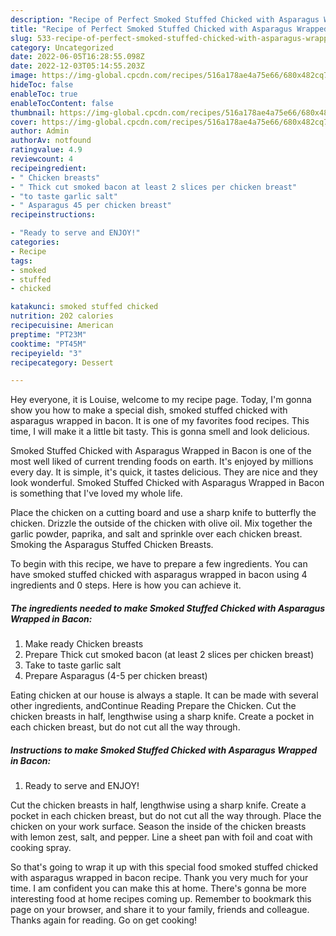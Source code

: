 ```yaml
---
description: "Recipe of Perfect Smoked Stuffed Chicked with Asparagus Wrapped in Bacon"
title: "Recipe of Perfect Smoked Stuffed Chicked with Asparagus Wrapped in Bacon"
slug: 533-recipe-of-perfect-smoked-stuffed-chicked-with-asparagus-wrapped-in-bacon
category: Uncategorized
date: 2022-06-05T16:28:55.098Z
date: 2022-12-03T05:14:55.203Z
image: https://img-global.cpcdn.com/recipes/516a178ae4a75e66/680x482cq70/smoked-stuffed-chicked-with-asparagus-wrapped-in-bacon-recipe-main-photo.jpg
hideToc: false
enableToc: true
enableTocContent: false
thumbnail: https://img-global.cpcdn.com/recipes/516a178ae4a75e66/680x482cq70/smoked-stuffed-chicked-with-asparagus-wrapped-in-bacon-recipe-main-photo.jpg
cover: https://img-global.cpcdn.com/recipes/516a178ae4a75e66/680x482cq70/smoked-stuffed-chicked-with-asparagus-wrapped-in-bacon-recipe-main-photo.jpg
author: Admin
authorAv: notfound
ratingvalue: 4.9
reviewcount: 4
recipeingredient:
- " Chicken breasts"
- " Thick cut smoked bacon at least 2 slices per chicken breast"
- "to taste garlic salt"
- " Asparagus 45 per chicken breast"
recipeinstructions:

- "Ready to serve and ENJOY!"
categories:
- Recipe
tags:
- smoked
- stuffed
- chicked

katakunci: smoked stuffed chicked 
nutrition: 202 calories
recipecuisine: American
preptime: "PT23M"
cooktime: "PT45M"
recipeyield: "3"
recipecategory: Dessert

---
```



Hey everyone, it is Louise, welcome to my recipe page. Today, I'm gonna show you how to make a special dish, smoked stuffed chicked with asparagus wrapped in bacon. It is one of my favorites food recipes. This time, I will make it a little bit tasty. This is gonna smell and look delicious.

Smoked Stuffed Chicked with Asparagus Wrapped in Bacon is one of the most well liked of current trending foods on earth. It's enjoyed by millions every day. It is simple, it's quick, it tastes delicious. They are nice and they look wonderful. Smoked Stuffed Chicked with Asparagus Wrapped in Bacon is something that I've loved my whole life.

Place the chicken on a cutting board and use a sharp knife to butterfly the chicken. Drizzle the outside of the chicken with olive oil. Mix together the garlic powder, paprika, and salt and sprinkle over each chicken breast. Smoking the Asparagus Stuffed Chicken Breasts.


To begin with this recipe, we have to prepare a few ingredients. You can have smoked stuffed chicked with asparagus wrapped in bacon using 4 ingredients and 0 steps. Here is how you can achieve it.

<!--inarticleads1-->

##### The ingredients needed to make Smoked Stuffed Chicked with Asparagus Wrapped in Bacon:

1. Make ready  Chicken breasts
1. Prepare  Thick cut smoked bacon (at least 2 slices per chicken breast)
1. Take to taste garlic salt
1. Prepare  Asparagus (4-5 per chicken breast)


Eating chicken at our house is always a staple. It can be made with several other ingredients, andContinue Reading Prepare the Chicken. Cut the chicken breasts in half, lengthwise using a sharp knife. Create a pocket in each chicken breast, but do not cut all the way through. 

<!--inarticleads2-->

##### Instructions to make Smoked Stuffed Chicked with Asparagus Wrapped in Bacon:


1. Ready to serve and ENJOY!

Cut the chicken breasts in half, lengthwise using a sharp knife. Create a pocket in each chicken breast, but do not cut all the way through. Place the chicken on your work surface. Season the inside of the chicken breasts with lemon zest, salt, and pepper. Line a sheet pan with foil and coat with cooking spray. 

So that's going to wrap it up with this special food smoked stuffed chicked with asparagus wrapped in bacon recipe. Thank you very much for your time. I am confident you can make this at home. There's gonna be more interesting food at home recipes coming up. Remember to bookmark this page on your browser, and share it to your family, friends and colleague. Thanks again for reading. Go on get cooking!

